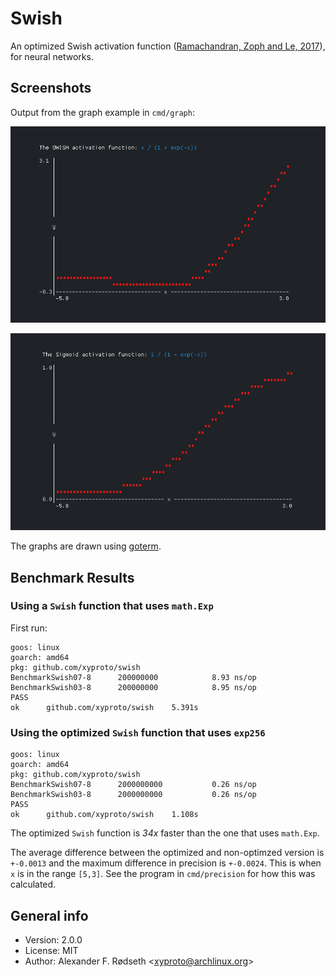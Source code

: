 # Swish

An optimized Swish activation function ([Ramachandran, Zoph and Le, 2017](https://arxiv.org/abs/1710.05941)), for neural networks.

## Screenshots

Output from the graph example in `cmd/graph`:

![](img/swish.png)

![](img/sigmoid.png)

The graphs are drawn using [goterm](https://github.com/buger/goterm).

## Benchmark Results

### Using a `Swish` function that uses `math.Exp`

First run:

```
goos: linux
goarch: amd64
pkg: github.com/xyproto/swish
BenchmarkSwish07-8   	200000000	         8.93 ns/op
BenchmarkSwish03-8   	200000000	         8.95 ns/op
PASS
ok  	github.com/xyproto/swish	5.391s
```

### Using the optimized `Swish` function that uses `exp256`

```
goos: linux
goarch: amd64
pkg: github.com/xyproto/swish
BenchmarkSwish07-8   	2000000000	         0.26 ns/op
BenchmarkSwish03-8   	2000000000	         0.26 ns/op
PASS
ok  	github.com/xyproto/swish	1.108s
```

The optimized `Swish` function is *34x* faster than the one that uses `math.Exp`.

The average difference between the optimized and non-optimzed version is `+-0.0013` and the maximum difference in precision is `+-0.0024`. This is when `x` is in the range `[5,3]`. See the program in `cmd/precision` for how this was calculated.

## General info

* Version: 2.0.0
* License: MIT
* Author: Alexander F. Rødseth &lt;xyproto@archlinux.org&gt;
